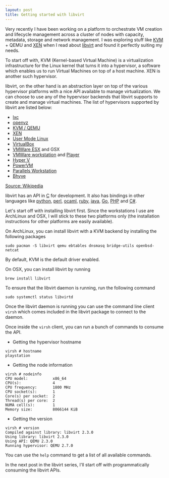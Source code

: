 ```yaml
---
layout: post
title: Getting started with libvirt
---
```


Very recently I have been working on a platform to orchestrate VM creation and lifecycle management across a cluster of nodes with capacity, metadata, storage and network management. I was exploring stuff like [KVM](http://www.linux-kvm.org/) + QEMU and [XEN](https://www.xenproject.org/) when I read about [libvirt](http://libvirt.org) and found it perfectly suiting my needs.

To start off with, KVM (Kernel-based Virtual Machine) is a virtualization infrastructure for the Linux kernel that turns it into a hypervisor, a software which enables us to run Virtual Machines on top of a host machine. XEN is another such hypervisor.

libvirt, on the other hand is an abstraction layer on top of the various hypervisor platforms with a nice API available to manage virtualization. We can choose to use any of the hypervisor backends that libvirt supports to create and manage virtual machines. The list of hypervisors supported by libvirt are listed below:

- [lxc](https://linuxcontainers.org/)
- [openvz](https://github.com/OpenVZ)
- [KVM / QEMU](http://www.linux-kvm.org/)
- [XEN](https://www.xenproject.org/)
- [User Mode Linux](http://user-mode-linux.sourceforge.net/)
- [VirtualBox](https://www.virtualbox.org/)
- [VMWare ESX](http://www.vmware.com/products/esxi-and-esx.html) and GSX
- [VMWare workstation](http://www.vmware.com/products/workstation.html) and [Player](http://www.vmware.com/products/player/playerpro-evaluation.html)
- [Hyper V](https://www.microsoft.com/en-us/cloud-platform/virtualization)
- [PowerVM](http://www-03.ibm.com/systems/power/software/virtualization/)
- [Parallels Workstation](http://www.parallels.com/)
- [Bhyve](http://bhyve.org/)

[Source: Wikipedia](https://en.wikipedia.org/wiki/Libvirt)

libvirt has an API in [C](https://libvirt.org/html/index.html) for development. It also has bindings in other languages like [python](https://libvirt.org/python.html), [perl](http://search.cpan.org/dist/Sys-Virt/), [ocaml](http://libvirt.org/ocaml/), [ruby](http://libvirt.org/ruby/), [java](https://libvirt.org/java.html), [Go](https://github.com/rgbkrk/libvirt-go), [PHP](https://libvirt.org/php.html) and [C#](https://libvirt.org/csharp.html).

Let's start off with installing libvirt first. Since the workstations I use are ArchLinux and OSX, I will stick to these two platforms only (the installation instructions for other platforms are easily available).

On ArchLinux, you can install libvirt with a KVM backend by installing the following packages

```
sudo pacman -S libvirt qemu ebtables dnsmasq bridge-utils openbsd-netcat
```

By default, KVM is the default driver enabled.

On OSX, you can install libvirt by running

```
brew install libvirt
```

To ensure that the libvirt daemon is running, run the following command

```
sudo systemctl status libvirtd
```

Once the libvirt daemon is running you can use the command line client `virsh` which comes included in the libvirt package to connect to the daemon.

Once inside the `virsh` client, you can run a bunch of commands to consume the API.

- Getting the hypervisor hostname

```
virsh # hostname
playstation
```

- Getting the node information

```
virsh # nodeinfo 
CPU model:           x86_64
CPU(s):              4
CPU frequency:       1800 MHz
CPU socket(s):       1
Core(s) per socket:  2
Thread(s) per core:  2
NUMA cell(s):        1
Memory size:         8066144 KiB
```


- Getting the version

```
virsh # version
Compiled against library: libvirt 2.3.0
Using library: libvirt 2.3.0
Using API: QEMU 2.3.0
Running hypervisor: QEMU 2.7.0
```

You can use the `help` command to get a list of all available commands.

In the next post in the libvirt series, I'll start off with programmatically consuming the libvirt APIs.
